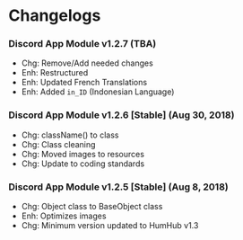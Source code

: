 # Changelogs

### Discord App Module v1.2.7 (TBA)
- Chg: Remove/Add needed changes
- Enh: Restructured
- Enh: Updated French Translations
- Enh: Added `in_ID` (Indonesian Language)

### Discord App Module v1.2.6 [Stable] (Aug 30, 2018)
- Chg: className() to class
- Chg: Class cleaning
- Chg: Moved images to resources
- Chg: Update to coding standards

### Discord App Module v1.2.5 [Stable] (Aug 8, 2018)
- Chg: Object class to BaseObject class
- Enh: Optimizes images
- Chg: Minimum version updated to HumHub v1.3
